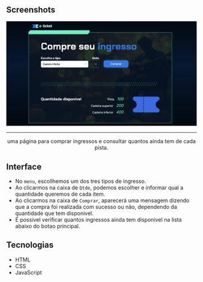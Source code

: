## Screenshots
![Screenshot da tela inicial](screenshot.png) 

<hr>
<p align="center"> uma página para comprar ingressos e consultar quantos ainda tem de cada pista.</p>

## Interface
* No `menu`, escollhemos um dos tres tipos de ingresso.
* Ao clicarmos na caixa de `Qtde`, podemos escolher e informar qual a quantidade queremos de cada item.
* Ao clicarmos na caixa de `Comprar`, aparecerá uma mensagem dizendo que a compra foi realizada com sucesso ou não, dependendo da quantidade que tem disponivel.
* É possivel verificar quantos ingressos ainda tem disponivel na lista abaixo do botao principal.
  
## Tecnologias
* HTML
* CSS
* JavaScript
